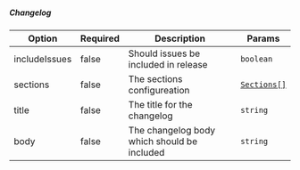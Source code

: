 <!-- @format -->

##### Changelog

| Option        | Required | Description                                 | Params                    |
| ------------- | -------- | ------------------------------------------- | ------------------------- |
| includeIssues | false    | Should issues be included in release        | `boolean`                 |
| sections      | false    | The sections configureation                 | [`Sections[]`](#sections) |
| title         | false    | The title for the changelog                 | `string`                  |
| body          | false    | The changelog body which should be included | `string`                  |
